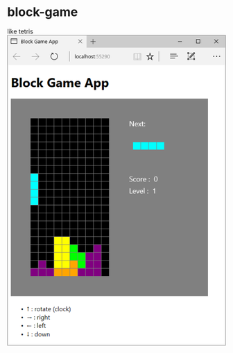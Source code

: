# block-game
like tetris
![sample image](https://raw.githubusercontent.com/kasancode/block-game/master/mdimage/sample.png "sample")
